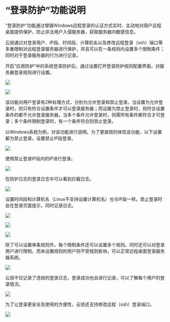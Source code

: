 # “登录防护”功能说明

“登录防护”功能通过增强Windows远程登录的认证方式实时、主动地对用户远程桌面提供保护，防止非法用户入侵服务器，获取服务器内敏感信息。

云锁通过对登录用户、IP段、时间段、计算机名以及修改远程登录（ssh）端口等多重限制对远程登录服务器进行保护，并且可以在一条规则内设置多个限制条件；同时对于登录服务器的行为进行记录。

开启“应用防护”中的系统登录防护后，通过设置打开登录防护规则配置界面，对服务器登录规则进行设置。

![](../.gitbook/assets/f1701.png)

![](../.gitbook/assets/f1702.png)

该功能对用户登录有2种处理方式，分别为允许登录和禁止登录。当设置为允许登录时，则只有符合设置条件才可以登录服务器；而设置为禁止登录时，则符合设置条件的都不允许登录服务器。当多个条件允许登录时，则需所有条件都符合才可登录；多个条件限制登录时，有一个条件符合则禁止登录。

以Windows系统为例，对该功能进行说明。为了更直观的体现该功能，以下设置都为禁止登录。设置禁止IP段登录。

![](../.gitbook/assets/f1703.png)

使用禁止登录IP段内的IP进行登录。

![](../.gitbook/assets/f1704.png)

在防护日志的登录日志中可以看到拦截日志。

![](../.gitbook/assets/f1705.png)

设置时间段和计算机名（Linux不支持设置计算机名）也与IP段一样。禁止登录时会在登录页面提示，同时记录日志。

![](../.gitbook/assets/f1706.png)

![](../.gitbook/assets/f1707.png)

![](../.gitbook/assets/f1708.png)

除了可以设置单条规则外，每个限制条件还可以设置多个规则。同时还可以对登录用户进行限制，而未设置规则的用户则不受规则影响，可以正常远程桌面登录服务器系统。

![](../.gitbook/assets/f1709.png)

云锁不仅记录了违规的登录日志，登录成功也会进行记录，可以了解每个用户的登录情况。

![](../.gitbook/assets/f1710.png)

为了让登录更安全及使用的方便性，云锁还支持修改远程（ssh）登录端口。

![](../.gitbook/assets/f1711.png)
